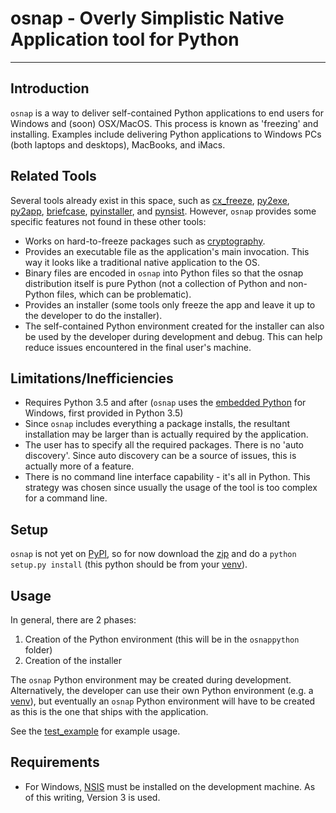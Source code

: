 # osnap - Overly Simplistic Native Application tool for Python #

----------

## Introduction ##
`osnap` is a way to deliver self-contained Python applications to end users for Windows and (soon) OSX/MacOS.  This process
is known as 'freezing' and installing.  Examples include delivering Python applications to Windows PCs (both laptops and desktops), MacBooks, and iMacs.

## Related Tools ##

Several tools already exist in this space, such as [cx_freeze](http://cx-freeze.sourceforge.net/), [py2exe](http://www.py2exe.org/), [py2app](https://pythonhosted.org/py2app/), 
[briefcase](http://pybee.org/project/projects/tools/briefcase/), [pyinstaller](http://www.pyinstaller.org/), and [pynsist](https://github.com/takluyver/pynsist).  However, `osnap` provides some specific features not found in these other 
tools:

- Works on hard-to-freeze packages such as [cryptography](https://cryptography.io).
- Provides an executable file as the application's main invocation.  This way it looks like a traditional native application 
  to the OS.
- Binary files are encoded in `osnap` into Python files so that the osnap distribution itself is pure Python (not
  a collection of Python and non-Python files, which can be problematic).
- Provides an installer (some tools only freeze the app and leave it up to the developer to do the installer).
- The self-contained Python environment created for the installer can also be used by the developer during development and debug. This can help reduce issues encountered in the final user's machine.

## Limitations/Inefficiencies ##

- Requires Python 3.5 and after (`osnap` uses the [embedded Python](https://docs.python.org/3.5/using/windows.html#embedded-distribution) 
  for Windows, first provided in Python 3.5)
- Since `osnap` includes everything a package installs, the resultant installation may be larger than is actually required 
  by the application.
- The user has to specify all the required packages.  There is no 'auto discovery'.  Since auto discovery can be a source 
  of issues, this is actually more of a feature.
- There is no command line interface capability - it's all in Python.  This strategy was chosen since usually the usage of
  the tool is too complex for a command line.

## Setup ##

`osnap` is not yet on [PyPI](https://pypi.python.org), so for now download the [zip](https://github.com/jamesabel/osnap/archive/master.zip) and do a `python setup.py install` (this python should be from your [venv](https://docs.python.org/3/library/venv.html)).

## Usage ##

In general, there are 2 phases:

1. Creation of the Python environment (this will be in the `osnappython` folder)
2. Creation of the installer

The `osnap` Python environment may be created during development.  Alternatively, the developer can use their own Python environment (e.g. a [venv](https://docs.python.org/3/library/venv.html)), but eventually an `osnap` Python environment will 
have to be created as this is the one that ships with the application.

See the [test_example](https://github.com/jamesabel/osnap/blob/master/test_example/test_osnap.py) for example usage.

## Requirements ##

- For Windows, [NSIS](http://nsis.sourceforge.net/) must be installed on the development machine.  As of this writing,
  Version 3 is used.